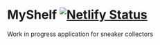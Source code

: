 # MyShelf [![Netlify Status](https://api.netlify.com/api/v1/badges/c062120f-59bc-434c-9218-2b6e2141b803/deploy-status)](https://app.netlify.com/sites/mysneakershelf/deploys)
Work in progress application for sneaker collectors

